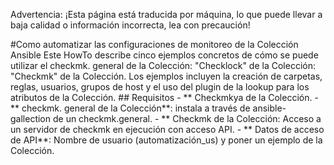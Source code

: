 Advertencia: ¡Esta página está traducida por máquina, lo que puede llevar a baja calidad o información incorrecta, lea con precaución!

#Como automatizar las configuraciones de monitoreo de la Colección Ansible Este HowTo describe cinco ejemplos concretos de cómo se puede utilizar el checkmk. general de la Colección: "Checklock" de la Colección: "Checkmk" de la Colección. Los ejemplos incluyen la creación de carpetas, reglas, usuarios, grupos de host y el uso del plugin de la lookup para los atributos de la Colección. ## Requisitos - ** Checkmkya de la Colección. - ** checkmk. general de la Colección**: instala a través de ansible-gallection de un checkmk.general. - ** Checkmk de la Colección: Acceso a un servidor de checkmk en ejecución con acceso API. - ** Datos de acceso de API**: Nombre de usuario (automatización_us) y poner un ejemplo de la Colección.